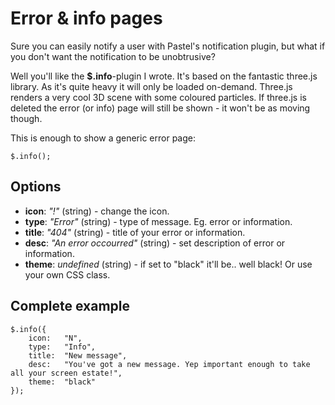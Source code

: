 Error & info pages
==================

Sure you can easily notify a user with Pastel's notification plugin, but what if you don't want the notification to be unobtrusive? 

Well you'll like the <strong>$.info</strong>-plugin I wrote. It's based on the fantastic three.js library. As it's quite heavy it will only be loaded on-demand. Three.js renders a very cool 3D scene with some coloured particles. If three.js is deleted the error (or info) page will still be shown - it won't be as moving though.

This is enough to show a generic error page:


	$.info();
 

Options
-------

+ **icon**:		_"!"_ 					(string) 	- change the icon.
+ **type**:		_"Error"_ 				(string) 	- type of message. Eg. error or information.
+ **title**:	_"404"_ 				(string) 	- title of your error or information.
+ **desc**:		_"An error occourred"_	(string)	- set description of error or information.
+ **theme**:	_undefined_				(string)	- if set to "black" it'll be.. well black! Or use your own CSS class.


Complete example
-------

	$.info({
		icon: 	"N",
		type:	"Info",
		title:	"New message",
		desc:	"You've got a new message. Yep important enough to take all your screen estate!",
		theme:	"black"
	});